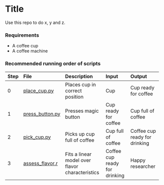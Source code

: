 # Title
Use this repo to do x, y and z.

### Requirements
* A coffee cup
* A coffee machine


### Recommended running order of scripts
| Step | File | Description | Input | Output |
| ---- | :----- | :---------- | :---- | :----- |
| 0 | [place_cup.py](place_cup.py) | Places cup in correct position | Cup | Cup ready for coffee |
| 1 | [press_button.py](press_button.py) | Presses magic button | Cup ready for coffee | Cup full of coffee |
| 2 | [pick_cup.py](pick_cup.py) | Picks up cup full of coffee | Cup full of coffee | Coffee cup ready for drinking |
| 3 | [assess_flavor.r](assess_flavor.r) | Fits a linear model over flavor characteristics | Coffee cup ready for drinking | Happy researcher |
